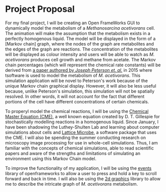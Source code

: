 # Project Proposal

For my final project, I will be creating an Open FrameWorks GUI to dynamically model the metabolism of a _Methanosarcina acetivorans_ cell. The animation will make the assumption that the metabolism exists in a perfectly homogenous liquid. The model will be displayed in the form of a [Markov chain] graph, where the nodes of the graph are metabolites and the edges of the graph are reactions. The concentration of the metabolites will be displayed as colour intensity and users will be able to watch as _M. acetivorans_ produces cell growth and methane from acetate. The Markov chain percentages (which will represent the chemical rate constants) will be derived from [a paper authored by _Joseph Peterson et. al._](https://www.hindawi.com/journals/archaea/2014/898453/) in 2015 where tsoftware is used to model the metabolism of _M. acetivorans_. This simulation application will be novel to Peterson's work because of the unique Markov chain graphical display. However, it will also be less useful because, unlike Peterson's simulation, this simulation will not be spatially resolved. In other words, it will not account for the fact that different portions of the cell have different concentrations of certain chemicals.

To properyl model the chemical reactions, I will be using the [Chemical Master Equation (CME)](https://ac.els-cdn.com/037843719290283V/1-s2.0-037843719290283V-main.pdf?_tid=e3680e57-0bb8-4591-8121-f5a80785b307&acdnat=1523417636_842d429be434810bdafaa98f1970821f), a well known equation created by D. T. Gillespie for stochastically modelling reactions in a homogenous liquid. Since January, I have been shadowing the Luthey-Shulten Lab and learning about computer simulations about cells and [Lattice Microbe](http://www.scs.illinois.edu/schulten/Papers/Peterson_et_al_PyHPC_2013.pdf), a software package that uses the CME. I will also be spending the summer conducting research on microscopy image processing for use in whole-cell simulations. Thus, I am familiar with the concepts of chemical simulations, able to read scientific papers and aware of the strengths and limitations of simulating an environment using this Markov Chain model.

To improve the functionality of my application, I will be using the [events](http://openframeworks.cc/documentation/events/) library of openframeworks to allow a user to press and hold a key to scroll forward and back in time. I will also be using the [2d graphics](http://openframeworks.cc/documentation/graphics/) library to allow me to describe the intricate graph of _M. acetivorans_ metabolism.
